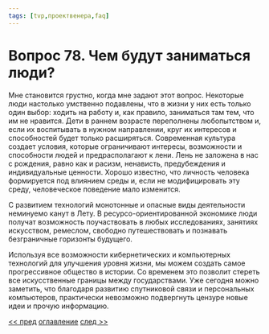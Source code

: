 ```yaml
---
tags: [tvp,проектвенера,faq]
---
```

# Вопрос 78. Чем будут заниматься люди?

Мне становится грустно, когда мне задают этот вопрос. Некоторые люди настолько умственно подавлены, что в жизни у них есть только один выбор: ходить на работу и, как правило, заниматься там тем, что им не нравится. Дети в раннем возрасте переполнены любопытством и, если их воспитывать в нужном направлении, круг их интересов и способностей будет только расширяться. Современная культура создает условия, которые ограничивают интересы, возможности и способности людей и предрасполагают к лени. Лень не заложена в нас с рождения, равно как и расизм, ненависть, предубеждения и индивидуальные ценности. Хорошо известно, что личность человека формируется под влиянием среды и, если не модифицировать эту среду, человеческое поведение мало изменится.

С развитием технологий монотонные и опасные виды деятельности неминуемо канут в Лету. В ресурсо-ориентированной экономике люди получат возможность поучаствовать в любых исследованиях, занятиях искусством, ремеслом, свободно путешествовать и познавать безграничные горизонты будущего.

Используя все возможности кибернетических и компьютерных технологий для улучшения уровня жизни, мы можем создать самое прогрессивное общество в истории. Со временем это позволит стереть все искусственные границы между государствами. Уже сегодня можно заметить, что благодаря развитию спутниковой связи и персональных компьютеров, практически невозможно подвергнуть цензуре новые идеи и прочую информацию.

[<< пред](Вопрос%2077.%20Не%20могли%20бы%20вы%20описать%20процесс%20распределения%20продуктов%20питания%20и%20прочих%20предметов%20потребления.md) [оглавление](FAQ%20%D0%BF%D0%BE%20%D0%BF%D1%80%D0%BE%D0%B5%D0%BA%D1%82%D1%83%20%C2%AB%D0%92%D0%B5%D0%BD%D0%B5%D1%80%D0%B0%C2%BB.md) [след >>](Вопрос%2079.%20Вы%20акцентируете%20гораздо%20больше%20внимания%20на%20поведении,%20а%20не%20природе%20человека.%20Какое%20определение%20Вы%20дали%20бы%20этим%20терминам.md)
